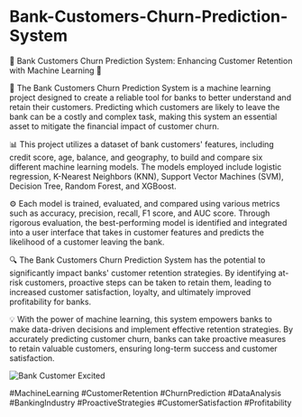  # Bank-Customers-Churn-Prediction-System
 
 💼 Bank Customers Churn Prediction System: Enhancing Customer Retention with Machine Learning 🏦

🎯 The Bank Customers Churn Prediction System is a machine learning project designed to create a reliable tool for banks to better understand and retain their customers. Predicting which customers are likely to leave the bank can be a costly and complex task, making this system an essential asset to mitigate the financial impact of customer churn.

📊 This project utilizes a dataset of bank customers' features, including credit score, age, balance, and geography, to build and compare six different machine learning models. The models employed include logistic regression, K-Nearest Neighbors (KNN), Support Vector Machines (SVM), Decision Tree, Random Forest, and XGBoost.

⚙️ Each model is trained, evaluated, and compared using various metrics such as accuracy, precision, recall, F1 score, and AUC score. Through rigorous evaluation, the best-performing model is identified and integrated into a user interface that takes in customer features and predicts the likelihood of a customer leaving the bank.

🔍 The Bank Customers Churn Prediction System has the potential to significantly impact banks' customer retention strategies. By identifying at-risk customers, proactive steps can be taken to retain them, leading to increased customer satisfaction, loyalty, and ultimately improved profitability for banks.

💡 With the power of machine learning, this system empowers banks to make data-driven decisions and implement effective retention strategies. By accurately predicting customer churn, banks can take proactive measures to retain valuable customers, ensuring long-term success and customer satisfaction.

![Bank Customer Excited](https://github.com/sajadul-d/Bank-Customers-Churn-Prediction-System/assets/76832635/405769b9-67b3-47ff-baa7-1b762c86dafe)


#MachineLearning #CustomerRetention #ChurnPrediction #DataAnalysis #BankingIndustry #ProactiveStrategies #CustomerSatisfaction #Profitability
